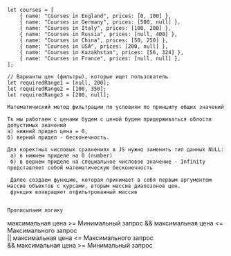 
    let courses = [
        { name: "Courses in England", prices: [0, 100] }, 
        { name: "Courses in Germany", prices: [500, null] }, 
        { name: "Courses in Italy", prices: [100, 200] }, 
        { name: "Courses in Russia", prices: [null, 400] },
        { name: "Courses in China", prices: [50, 250] },
        { name: "Courses in USA", prices: [200, null] },
        { name: "Courses in Kazakhstan", prices: [56, 324] },
        { name: "Courses in France", prices: [null, null] },
    ];

    // Варианты цен (фильтры), которые ищет пользователь
    let requiredRange1 = [null, 200];
    let requiredRange2 = [100, 350];
    let requiredRange3 = [200, null]; 

    Математичиский метод фильтрации по условиям по принципу общих значений
    
    Тк мы работаем с ценами будем с ценой будем придерживаться облости допустимых значений 
    а) нижний придел цена = 0, 
    б) верний придел - бесконечность. 

    Для коректных числовых сравнениях в JS нужно заменить тип данных NULL: 
     а) в нижнем приделе на 0 (number)
     б) в вернем приделе на специальное числовое значение - Infinity представляет собой математическую бесконечность

     Далее создаем функцию, которая принимает в себя первым аргументом массив объектов с курсами, вторым массив диапозонов цен.
     функция возвращяет отфильтрованный массив  


    Прописыпаем логику   
   максимальная цена >= Минимальный запрос
      &&
   максимальная цена <= Максимального запрос      
      ||
    максимальная цена <= Максимального запрос  
      &&
    максимальная цена  >=  Минимальный запрос
